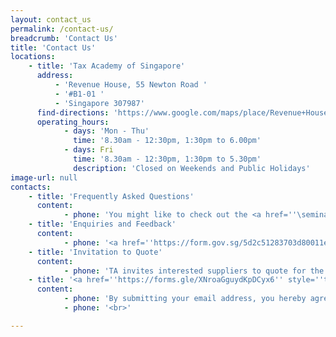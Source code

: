 ```yaml
---
layout: contact_us
permalink: /contact-us/
breadcrumb: 'Contact Us'
title: 'Contact Us'
locations:
    - title: 'Tax Academy of Singapore'
      address:
          - 'Revenue House, 55 Newton Road '
          - '#B1-01 '
          - 'Singapore 307987'
      find-directions: 'https://www.google.com/maps/place/Revenue+House/@1.3195189,103.8399519,17z/data=!3m1!4b1!4m5!3m4!1s0x31da19e7aa79e175:0x1423374becf8890f!8m2!3d1.3195135!4d103.8421406'
      operating_hours:
            - days: 'Mon - Thu'
              time: '8.30am - 12:30pm, 1:30pm to 6.00pm'
            - days: Fri
              time: '8.30am - 12:30pm, 1:30pm to 5.30pm'
              description: 'Closed on Weekends and Public Holidays'
image-url: null
contacts:
    - title: 'Frequently Asked Questions'
      content:
            - phone: 'You might like to check out the <a href=''\seminars-brochures\FAQ.pdf''>FAQ</a> to see if your query is already answered here.'
    - title: 'Enquiries and Feedback'
      content:
            - phone: '<a href=''https://form.gov.sg/5d2c51283703d80011e52615''>Enquiries and Feedback Form</a>'
    - title: 'Invitation to Quote'
      content:
            - phone: 'TA invites interested suppliers to quote for the provision of laptops. Details can be found in this document <a href=''\seminars-brochures\Request for Quotation for Laptops.pdf''>Invitation to Quote</a>. Suppliers are to respond by 5 Aug 20.'
    - title: '<a href=''https://forms.gle/XNroaGguydKpDCyx6'' style=''text-decoration: underline;''>Join Mailing List</a>'
      content:
            - phone: 'By submitting your email address, you hereby agree that the Tax Academy of Singapore (TA) may collect, use and disclose your personal data that you provide in this Form for the purpose of sending you updates about the various events, programmes and related activities organised or co-organised by TA.'
            - phone: '<br>'

---
```

